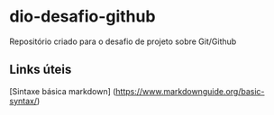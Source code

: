 # dio-desafio-github
Repositório criado para o desafio de projeto sobre Git/Github

## Links úteis 
[Sintaxe básica markdown] (https://www.markdownguide.org/basic-syntax/)
